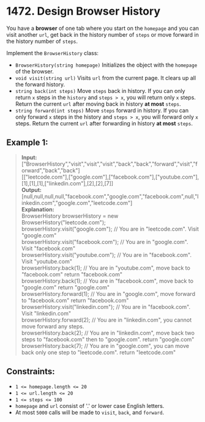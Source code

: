 # 1472. Design Browser History

You have a **browser** of one tab where you start on the `homepage` and you can visit another `url`, 
get back in the history number of `steps` or move forward in the history number of `steps`.

Implement the `BrowserHistory` class:
* `BrowserHistory(string homepage)` Initializes the object with the `homepage` of the browser.
* `void visit(string url)` Visits `url` from the current page. It clears up all the forward history.
* `string back(int steps)` Move `steps` back in history. If you can only return `x` steps in the `history` and `steps > x`, you will return only `x` steps. Return the current `url` after moving back in history **at most** `steps`.
* `string forward(int steps)` Move `steps` forward in history. If you can only forward `x` steps in the history and `steps > x`, you will forward only `x` steps. Return the current `url` after forwarding in history **at most** `steps`.

## Example 1:
> **Input:**  
> ["BrowserHistory","visit","visit","visit","back","back","forward","visit","forward","back","back"]  
> [["leetcode.com"],["google.com"],["facebook.com"],["youtube.com"],[1],[1],[1],["linkedin.com"],[2],[2],[7]]  
> **Output:**   
> [null,null,null,null,"facebook.com","google.com","facebook.com",null,"linkedin.com","google.com","leetcode.com"]  
> **Explanation:**   
> BrowserHistory browserHistory = new BrowserHistory("leetcode.com");  
> browserHistory.visit("google.com");       // You are in "leetcode.com". Visit "google.com"  
> browserHistory.visit("facebook.com");     // You are in "google.com". Visit "facebook.com"  
> browserHistory.visit("youtube.com");      // You are in "facebook.com". Visit "youtube.com"  
> browserHistory.back(1);                   // You are in "youtube.com", move back to "facebook.com" return "facebook.com"  
> browserHistory.back(1);                   // You are in "facebook.com", move back to "google.com" return "google.com"  
> browserHistory.forward(1);                // You are in "google.com", move forward to "facebook.com" return "facebook.com"  
> browserHistory.visit("linkedin.com");     // You are in "facebook.com". Visit "linkedin.com"  
> browserHistory.forward(2);                // You are in "linkedin.com", you cannot move forward any steps.  
> browserHistory.back(2);                   // You are in "linkedin.com", move back two steps to "facebook.com" then to "google.com". return "google.com"  
> browserHistory.back(7);                   // You are in "google.com", you can move back only one step to "leetcode.com". return "leetcode.com"


## Constraints:
* `1 <= homepage.length <= 20`
* `1 <= url.length <= 20`
* `1 <= steps <= 100`
* `homepage` and `url` consist of  '.' or lower case English letters.
* At most `5000` calls will be made to `visit`, `back`, and `forward`.